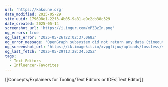 ```yaml
---
url: 'https://kakoune.org'
date_modified: 2025-05-29
site_uuid: 179698e1-22f3-4b05-9a81-e9c2cb38c329
date_created: 2025-05-14
screenshot_url: 'https://i.imgur.com/xPZBzIn.png'
og_errors: true
og_last_error: '2025-05-26T22:02:37.068Z'
og_error_message: 'OpenGraph subsystem did not return any data (timeout or crash).'
og_screenshot_url: 'https://ik.imagekit.io/xvpgfijuw/uploads/lossless/screenshots/20250529_Kakoune_og_screenshot.jpeg'
og_last_fetch: '2025-05-29T13:28:34.525Z'
tags:
  - Text-Editors
  - Influencer-Favorites
---
```


[[Concepts/Explainers for Tooling/Text Editors or IDEs|Text Editor]]